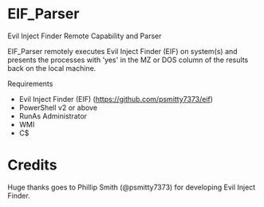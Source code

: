# EIF_Parser
Evil Inject Finder Remote Capability and Parser

EIF_Parser remotely executes Evil Inject Finder (EIF) on system(s) and presents the processes with 'yes' in the MZ or DOS column of the results back on the local machine.

Requirements
- Evil Inject Finder (EIF) (https://github.com/psmitty7373/eif)
- PowerShell v2 or above
- RunAs Administrator
- WMI
- C$

# Credits
Huge thanks goes to Phillip Smith (@psmitty7373) for developing Evil Inject Finder.
